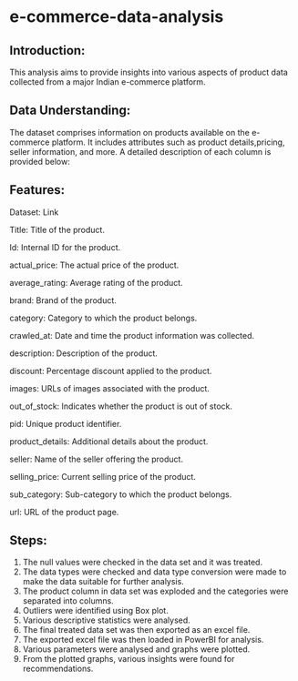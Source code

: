 # e-commerce-data-analysis

## Introduction:

This analysis aims to provide insights into various
aspects of product data collected from a major Indian e-commerce
platform.

## Data Understanding:
The dataset comprises information on products available on the e-commerce platform. It includes attributes such as product details,pricing, seller information, and more. A detailed description of each column is provided below:

## Features:

Dataset: Link

Title: Title of the product.

Id: Internal ID for the product.

actual_price: The actual price of the product.

average_rating: Average rating of the product.

brand: Brand of the product.

category: Category to which the product belongs.

crawled_at: Date and time the product information was collected.

description: Description of the product.

discount: Percentage discount applied to the product.

images: URLs of images associated with the product.

out_of_stock: Indicates whether the product is out of stock.

pid: Unique product identifier.

product_details: Additional details about the product.

seller: Name of the seller offering the product.

selling_price: Current selling price of the product.

sub_category: Sub-category to which the product belongs.

url: URL of the product page.


## Steps:

1. The null values were checked in the data set and it was treated.
2. The data types were checked and data type conversion were made to make the data suitable for further analysis.
3. The product column in data set was exploded and the categories were separated into columns.
4. Outliers were identified using Box plot.
5. Various descriptive statistics were analysed.
6. The final treated data set was then exported as an excel file.
7. The exported excel file was then loaded in PowerBI for analysis.
8. Various parameters were analysed and graphs were plotted.
9. From the plotted graphs, various insights were found for recommendations.
    




